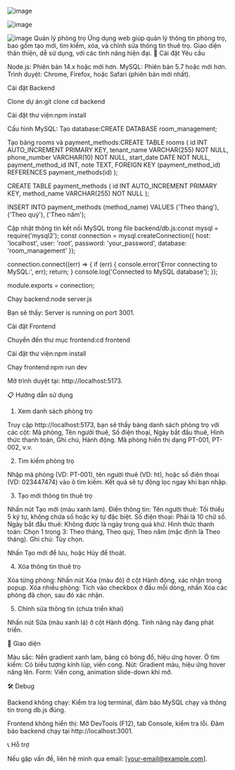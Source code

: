 ![image](https://github.com/user-attachments/assets/934ac98b-cc38-4ab2-8772-c415ce9d284d)

![image](https://github.com/user-attachments/assets/db5e4d93-b23e-431a-add9-4a3bf6d96a8d)

![image](https://github.com/user-attachments/assets/8fd21501-ae5b-4b82-b7a6-b02e75480004)
Quản lý phòng trọ
Ứng dụng web giúp quản lý thông tin phòng trọ, bao gồm tạo mới, tìm kiếm, xóa, và chỉnh sửa thông tin thuê trọ. Giao diện thân thiện, dễ sử dụng, với các tính năng hiện đại.
🚀 Cài đặt
Yêu cầu

Node.js: Phiên bản 14.x hoặc mới hơn.
MySQL: Phiên bản 5.7 hoặc mới hơn.
Trình duyệt: Chrome, Firefox, hoặc Safari (phiên bản mới nhất).

Cài đặt Backend

Clone dự án:git clone <repository-url>
cd backend


Cài đặt thư viện:npm install


Cấu hình MySQL:
Tạo database:CREATE DATABASE room_management;


Tạo bảng rooms và payment_methods:CREATE TABLE rooms (
  id INT AUTO_INCREMENT PRIMARY KEY,
  tenant_name VARCHAR(255) NOT NULL,
  phone_number VARCHAR(10) NOT NULL,
  start_date DATE NOT NULL,
  payment_method_id INT,
  note TEXT,
  FOREIGN KEY (payment_method_id) REFERENCES payment_methods(id)
);

CREATE TABLE payment_methods (
  id INT AUTO_INCREMENT PRIMARY KEY,
  method_name VARCHAR(255) NOT NULL
);

INSERT INTO payment_methods (method_name) VALUES ('Theo tháng'), ('Theo quý'), ('Theo năm');


Cập nhật thông tin kết nối MySQL trong file backend/db.js:const mysql = require('mysql2');
const connection = mysql.createConnection({
  host: 'localhost',
  user: 'root',
  password: 'your_password',
  database: 'room_management'
});

connection.connect((err) => {
  if (err) {
    console.error('Error connecting to MySQL:', err);
    return;
  }
  console.log('Connected to MySQL database');
});

module.exports = connection;




Chạy backend:node server.js


Bạn sẽ thấy: Server is running on port 3001.



Cài đặt Frontend

Chuyển đến thư mục frontend:cd frontend


Cài đặt thư viện:npm install


Chạy frontend:npm run dev


Mở trình duyệt tại: http://localhost:5173.



📋 Hướng dẫn sử dụng
1. Xem danh sách phòng trọ

Truy cập http://localhost:5173, bạn sẽ thấy bảng danh sách phòng trọ với các cột: Mã phòng, Tên người thuê, Số điện thoại, Ngày bắt đầu thuê, Hình thức thanh toán, Ghi chú, Hành động.
Mã phòng hiển thị dạng PT-001, PT-002, v.v.

2. Tìm kiếm phòng trọ

Nhập mã phòng (VD: PT-001), tên người thuê (VD: ht), hoặc số điện thoại (VD: 023447474) vào ô tìm kiếm.
Kết quả sẽ tự động lọc ngay khi bạn nhập.

3. Tạo mới thông tin thuê trọ

Nhấn nút Tạo mới (màu xanh lam).
Điền thông tin:
Tên người thuê: Tối thiểu 5 ký tự, không chứa số hoặc ký tự đặc biệt.
Số điện thoại: Phải là 10 chữ số.
Ngày bắt đầu thuê: Không được là ngày trong quá khứ.
Hình thức thanh toán: Chọn 1 trong 3: Theo tháng, Theo quý, Theo năm (mặc định là Theo tháng).
Ghi chú: Tùy chọn.


Nhấn Tạo mới để lưu, hoặc Hủy để thoát.

4. Xóa thông tin thuê trọ

Xóa từng phòng: Nhấn nút Xóa (màu đỏ) ở cột Hành động, xác nhận trong popup.
Xóa nhiều phòng: Tích vào checkbox ở đầu mỗi dòng, nhấn Xóa các phòng đã chọn, sau đó xác nhận.

5. Chỉnh sửa thông tin (chưa triển khai)

Nhấn nút Sửa (màu xanh lá) ở cột Hành động. Tính năng này đang phát triển.

🎨 Giao diện

Màu sắc: Nền gradient xanh lam, bảng có bóng đổ, hiệu ứng hover.
Ô tìm kiếm: Có biểu tượng kính lúp, viền cong.
Nút: Gradient màu, hiệu ứng hover nâng lên.
Form: Viền cong, animation slide-down khi mở.

🛠️ Debug

Backend không chạy:
Kiểm tra log terminal, đảm bảo MySQL chạy và thông tin trong db.js đúng.


Frontend không hiển thị:
Mở DevTools (F12), tab Console, kiểm tra lỗi.
Đảm bảo backend chạy tại http://localhost:3001.



📞 Hỗ trợ

Nếu gặp vấn đề, liên hệ mình qua email: [your-email@example.com].

